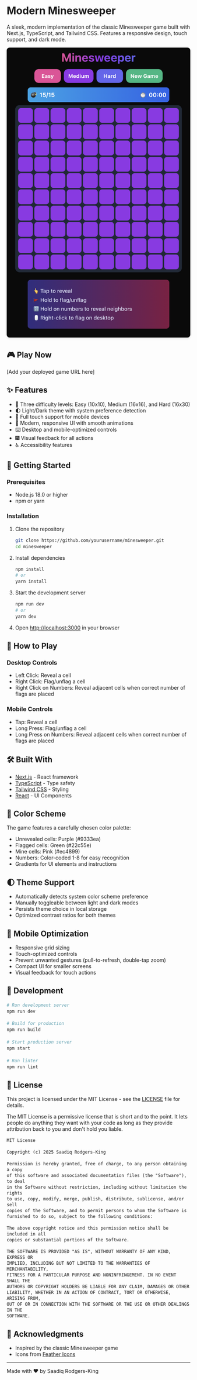# Modern Minesweeper

A sleek, modern implementation of the classic Minesweeper game built with Next.js, TypeScript, and Tailwind CSS. Features a responsive design, touch support, and dark mode.

<img src="public/screen.png" alt="Minesweeper Game Screenshot" width="600" height="400" style="max-width: 100%; height: auto; border-radius: 8px; box-shadow: 0 4px 6px -1px rgb(0 0 0 / 0.1);">

## 🎮 Play Now

[Add your deployed game URL here]

## ✨ Features

- 🎯 Three difficulty levels: Easy (10x10), Medium (16x16), and Hard (16x30)
- 🌓 Light/Dark theme with system preference detection
- 📱 Full touch support for mobile devices
- 🎨 Modern, responsive UI with smooth animations
- ⌨️ Desktop and mobile-optimized controls
- 🎆 Visual feedback for all actions
- ♿ Accessibility features

## 🚀 Getting Started

### Prerequisites

- Node.js 18.0 or higher
- npm or yarn

### Installation

1. Clone the repository
   ```bash
   git clone https://github.com/yourusername/minesweeper.git
   cd minesweeper
   ```

2. Install dependencies
   ```bash
   npm install
   # or
   yarn install
   ```

3. Start the development server
   ```bash
   npm run dev
   # or
   yarn dev
   ```

4. Open [http://localhost:3000](http://localhost:3000) in your browser

## 🎯 How to Play

### Desktop Controls
- Left Click: Reveal a cell
- Right Click: Flag/unflag a cell
- Right Click on Numbers: Reveal adjacent cells when correct number of flags are placed

### Mobile Controls
- Tap: Reveal a cell
- Long Press: Flag/unflag a cell
- Long Press on Numbers: Reveal adjacent cells when correct number of flags are placed

## 🛠️ Built With

- [Next.js](https://nextjs.org/) - React framework
- [TypeScript](https://www.typescriptlang.org/) - Type safety
- [Tailwind CSS](https://tailwindcss.com/) - Styling
- [React](https://reactjs.org/) - UI Components

## 🎨 Color Scheme

The game features a carefully chosen color palette:
- Unrevealed cells: Purple (#9333ea)
- Flagged cells: Green (#22c55e)
- Mine cells: Pink (#ec4899)
- Numbers: Color-coded 1-8 for easy recognition
- Gradients for UI elements and instructions

## 🌓 Theme Support

- Automatically detects system color scheme preference
- Manually toggleable between light and dark modes
- Persists theme choice in local storage
- Optimized contrast ratios for both themes

## 📱 Mobile Optimization

- Responsive grid sizing
- Touch-optimized controls
- Prevent unwanted gestures (pull-to-refresh, double-tap zoom)
- Compact UI for smaller screens
- Visual feedback for touch actions

## 🔧 Development

```bash
# Run development server
npm run dev

# Build for production
npm run build

# Start production server
npm start

# Run linter
npm run lint
```

## 📝 License

This project is licensed under the MIT License - see the [LICENSE](LICENSE) file for details.

The MIT License is a permissive license that is short and to the point. It lets people do anything they want with your code as long as they provide attribution back to you and don't hold you liable.

```text
MIT License

Copyright (c) 2025 Saadiq Rodgers-King

Permission is hereby granted, free of charge, to any person obtaining a copy
of this software and associated documentation files (the "Software"), to deal
in the Software without restriction, including without limitation the rights
to use, copy, modify, merge, publish, distribute, sublicense, and/or sell
copies of the Software, and to permit persons to whom the Software is
furnished to do so, subject to the following conditions:

The above copyright notice and this permission notice shall be included in all
copies or substantial portions of the Software.

THE SOFTWARE IS PROVIDED "AS IS", WITHOUT WARRANTY OF ANY KIND, EXPRESS OR
IMPLIED, INCLUDING BUT NOT LIMITED TO THE WARRANTIES OF MERCHANTABILITY,
FITNESS FOR A PARTICULAR PURPOSE AND NONINFRINGEMENT. IN NO EVENT SHALL THE
AUTHORS OR COPYRIGHT HOLDERS BE LIABLE FOR ANY CLAIM, DAMAGES OR OTHER
LIABILITY, WHETHER IN AN ACTION OF CONTRACT, TORT OR OTHERWISE, ARISING FROM,
OUT OF OR IN CONNECTION WITH THE SOFTWARE OR THE USE OR OTHER DEALINGS IN THE
SOFTWARE.
```

## 👏 Acknowledgments

- Inspired by the classic Minesweeper game
- Icons from [Feather Icons](https://feathericons.com/)

---

Made with ❤️ by Saadiq Rodgers-King